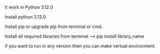 It work in Python 3.12.0

Install python 3.12.0

Install pip or upgrade pip from terminal or cmd.

Install all required libraries from terminal --> pip install library_name

if you want to run in any version then you can make vertual environment.
